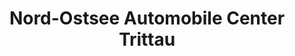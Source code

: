 ---
title: "Nord-Ostsee Automobile Center Trittau"
url: /trittau/nord-ostsee-automobile-center-trittau/
shop: Autohaus
---